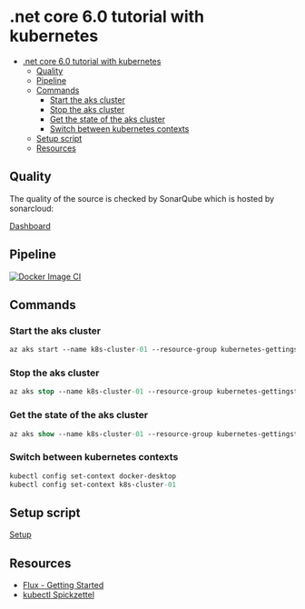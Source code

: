 # .net core 6.0 tutorial with kubernetes

- [.net core 6.0 tutorial with kubernetes](#net-core-60-tutorial-with-kubernetes)
  - [Quality](#quality)
  - [Pipeline](#pipeline)
  - [Commands](#commands)
    - [Start the aks cluster](#start-the-aks-cluster)
    - [Stop the aks cluster](#stop-the-aks-cluster)
    - [Get the state of the aks cluster](#get-the-state-of-the-aks-cluster)
    - [Switch between kubernetes contexts](#switch-between-kubernetes-contexts)
  - [Setup script](#setup-script)
  - [Resources](#resources)


## Quality

The quality of the source is checked by SonarQube which is hosted by sonarcloud:

[Dashboard](https://sonarcloud.io/project/overview?id=jfuerlinger_net6tutorial)

## Pipeline

[![Docker Image CI](https://github.com/jfuerlinger/net6tutorial/actions/workflows/build-and-deploy.yml/badge.svg)](https://github.com/jfuerlinger/net6tutorial/actions/workflows/build-and-deploy.yml)


## Commands

### Start the aks cluster

```ps
az aks start --name k8s-cluster-01 --resource-group kubernetes-gettingstarted-rg
```

### Stop the aks cluster

```ps
az aks stop --name k8s-cluster-01 --resource-group kubernetes-gettingstarted-rg
```

### Get the state of the aks cluster

```ps
az aks show --name k8s-cluster-01 --resource-group kubernetes-gettingstarted-rg | ConvertFrom-Json | Select-Object Powerstate
```

### Switch between kubernetes contexts

```ps
kubectl config set-context docker-desktop
kubectl config set-context k8s-cluster-01
```

## Setup script

[Setup](https://gist.github.com/jfuerlinger/e0b4eca486c311451e17dfebe354bd9a)


## Resources

* [Flux - Getting Started](https://fluxcd.io/docs/get-started/)
* [kubectl Spickzettel](https://kubernetes.io/de/docs/reference/kubectl/cheatsheet/)
